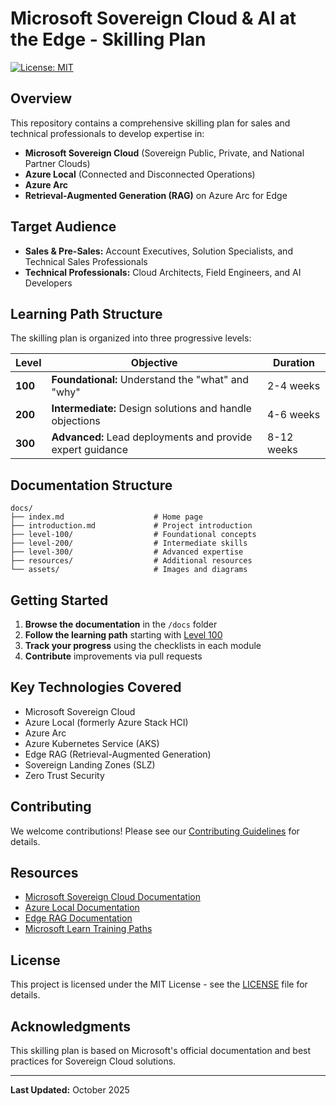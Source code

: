 # Microsoft Sovereign Cloud & AI at the Edge - Skilling Plan

[![License: MIT](https://img.shields.io/badge/License-MIT-yellow.svg)](https://opensource.org/licenses/MIT)

## Overview

This repository contains a comprehensive skilling plan for sales and technical professionals to develop expertise in:

- **Microsoft Sovereign Cloud** (Sovereign Public, Private, and National Partner Clouds)
- **Azure Local** (Connected and Disconnected Operations)
- **Azure Arc**
- **Retrieval-Augmented Generation (RAG)** on Azure Arc for Edge

## Target Audience

- **Sales & Pre-Sales:** Account Executives, Solution Specialists, and Technical Sales Professionals
- **Technical Professionals:** Cloud Architects, Field Engineers, and AI Developers

## Learning Path Structure

The skilling plan is organized into three progressive levels:

| Level | Objective | Duration |
|-------|-----------|----------|
| **100** | **Foundational:** Understand the "what" and "why" | 2-4 weeks |
| **200** | **Intermediate:** Design solutions and handle objections | 4-6 weeks |
| **300** | **Advanced:** Lead deployments and provide expert guidance | 8-12 weeks |

## Documentation Structure

```
docs/
├── index.md                    # Home page
├── introduction.md             # Project introduction
├── level-100/                  # Foundational concepts
├── level-200/                  # Intermediate skills
├── level-300/                  # Advanced expertise
├── resources/                  # Additional resources
└── assets/                     # Images and diagrams
```

## Getting Started

1. **Browse the documentation** in the `/docs` folder
2. **Follow the learning path** starting with [Level 100](docs/level-100/README.md)
3. **Track your progress** using the checklists in each module
4. **Contribute** improvements via pull requests

## Key Technologies Covered

- Microsoft Sovereign Cloud
- Azure Local (formerly Azure Stack HCI)
- Azure Arc
- Azure Kubernetes Service (AKS)
- Edge RAG (Retrieval-Augmented Generation)
- Sovereign Landing Zones (SLZ)
- Zero Trust Security

## Contributing

We welcome contributions! Please see our [Contributing Guidelines](CONTRIBUTING.md) for details.

## Resources

- [Microsoft Sovereign Cloud Documentation](https://learn.microsoft.com/en-us/industry/sovereign-cloud/)
- [Azure Local Documentation](https://learn.microsoft.com/en-us/azure/azure-local/)
- [Edge RAG Documentation](https://learn.microsoft.com/en-us/azure/azure-arc/edge-rag/)
- [Microsoft Learn Training Paths](https://learn.microsoft.com/en-us/training/)

## License

This project is licensed under the MIT License - see the [LICENSE](LICENSE) file for details.

## Acknowledgments

This skilling plan is based on Microsoft's official documentation and best practices for Sovereign Cloud solutions.

---

**Last Updated:** October 2025
